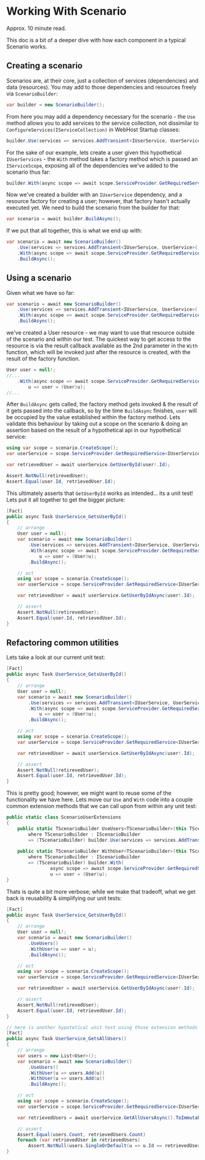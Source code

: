 # Working With Scenario

Approx. 10 minute read.

This doc is a bit of a deeper dive with how each component in a typical Scenario works.

## Creating a scenario

Scenarios are, at their core, just a collection of services (dependencies) and data (resources). You may add to those dependencies and resources freely via `ScenarioBuilder`:

```cs
var builder = new ScenarioBuilder();
```

From here you may add a dependency necessary for the scenario - the `Use` method allows you to add services to the service collection, not dissimilar to `ConfigureServices(IServiceCollection)` in WebHost Startup classes:

```cs
builder.Use(services => services.AddTransient<IUserService, UserService>());
```

For the sake of our example, lets create a user given this hypothetical `IUserServices` - the `With` method takes a factory method which is passed an `IServiceScope`, exposing all of the dependencies we've added to the scenario thus far:

```cs
builder.With(async scope => await scope.ServiceProvider.GetRequiredService<IUserService>().CreateUserAsync());
```

Now we've created a builder with an `IUserService` dependency, and a resource factory for creating a user; however, that factory hasn't actually executed yet. We need to build the scenario from the builder for that:

```cs
var scenario = await builder.BuildAsync();
```

If we put that all together, this is what we end up with:

```cs
var scenario = await new ScenarioBuilder()
    .Use(services => services.AddTransient<IUserService, UserService>())
    .With(async scope => await scope.ServiceProvider.GetRequiredService<IUserService>().CreateUserAsync())
    .BuildAsync();
```

## Using a scenario

Given what we have so far:

```cs
var scenario = await new ScenarioBuilder()
    .Use(services => services.AddTransient<IUserService, UserService>())
    .With(async scope => await scope.ServiceProvider.GetRequiredService<IUserService>().CreateUserAsync())
    .BuildAsync();
```

we've created a User resource - we may want to use that resource outside of the scenario and within our test. The quickest way to get access to the resource is via the result callback available as the 2nd parameter in the `With` function, which will be invoked just after the resource is created, with the result of the factory function.

```cs
User user = null!;
//...
    .With(async scope => await scope.ServiceProvider.GetRequiredService<IUserService>().CreateUserAsync(),
        u => user = (User)u);
//...
```

After `BuildAsync` gets called, the factory method gets invoked & the result of it gets passed into the callback, so by the time `BuildAsync` finishes, `user` will be occupied by the value established within the factory method. Lets validate this behaviour by taking out a scope on the scenario & doing an assertion based on the result of a hypothetical api in our hypothetical service:

```cs
using var scope = scenario.CreateScope();
var userService = scope.ServiceProvider.GetRequiredService<IUserService>();

var retrievedUser = await userService.GetUserById(user!.Id);

Assert.NotNull(retirevedUser);
Assert.Equal(user.Id, retrievedUser.Id);
```

This ultimately asserts that `GetUserById` works as intended... its a unit test! Lets put it all together to get the bigger picture:

```cs
[Fact]
public async Task UserService_GetsUserById()
{
    // arrange
    User user = null!;
    var scenario = await new ScenarioBuilder()
        .Use(services => services.AddTransient<IUserService, UserService>())
        .With(async scope => await scope.ServiceProvider.GetRequiredService<IUserService>().CreateUserAsync(),
            u => user = (User)u);
        .BuildAsync();

    // act
    using var scope = scenario.CreateScope();
    var userService = scope.ServiceProvider.GetRequiredService<IUserService>();

    var retrievedUser = await userService.GetUserByIdAsync(user!.Id);

    // assert
    Assert.NotNull(retirevedUser);
    Assert.Equal(user.Id, retrievedUser.Id);
}
```

## Refactoring common utilities

Lets take a look at our current unit test:

```cs
[Fact]
public async Task UserService_GetsUserById()
{
    // arrange
    User user = null!;
    var scenario = await new ScenarioBuilder()
        .Use(services => services.AddTransient<IUserService, UserService>())
        .With(async scope => await scope.ServiceProvider.GetRequiredService<IUserService>().CreateUserAsync(),
            u => user = (User)u);
        .BuildAsync();

    // act
    using var scope = scenario.CreateScope();
    var userService = scope.ServiceProvider.GetRequiredService<IUserService>();

    var retrievedUser = await userService.GetUserByIdAsync(user!.Id);

    // assert
    Assert.NotNull(retirevedUser);
    Assert.Equal(user.Id, retrievedUser.Id);
}
```

This is pretty good; however, we might want to reuse some of the functionality we have here. Lets move our `Use` and `With` code into a couple common extension methods that we can call upon from within any unit test:

```cs
public static class ScenarioUserExtensions
{
    public static TScenarioBuilder UseUsers<TScenarioBuilder>(this TScenarioBuilder builder)
        where TScenarioBuilder : IScenarioBuilder
        => (TScenarioBuilder) builder.Use(services => services.AddTransient<IUserService, UserService>());
    
    public static TScenarioBuilder WithUser<TScenarioBuilder>(this TScenarioBuilder builder, Action<User>? resultCallback = null)
        where TScenarioBuilder : IScenarioBuilder
        => (TScenarioBuilder) builder.With(
                async scope => await scope.ServiceProvider.GetRequiredService<IUserService>().CreateUserAsync(),
                u => user = (User)u);
}
```

Thats is quite a bit more verbose; while we make that tradeoff, what we get back is reusability & simplifying our unit tests:

```cs
[Fact]
public async Task UserService_GetsUserById()
{
    // arrange
    User user = null!;
    var scenario = await new ScenarioBuilder()
        .UseUsers()
        .WithUser(u => user = u);
        .BuildAsync();

    // act
    using var scope = scenario.CreateScope();
    var userService = scope.ServiceProvider.GetRequiredService<IUserService>();

    var retrievedUser = await userService.GetUserByIdAsync(user!.Id);

    // assert
    Assert.NotNull(retirevedUser);
    Assert.Equal(user.Id, retrievedUser.Id);
}

// here is another hypotetical unit test using those extension methods we just wrote
[Fact]
public async Task UserService_GetsAllUsers()
{
    // arrange
    var users = new List<User>();
    var scenario = await new ScenarioBuilder()
        .UseUsers()
        .WithUser(u => users.Add(u))
        .WithUser(u => users.Add(u))
        .BuildAsync();

    // act
    using var scope = scenario.CreateScope();
    var userService = scope.ServiceProvider.GetRequiredService<IUserService>();

    var retrievedUsers = await userService.GetAllUsersAsync().ToImmutableList();

    // assert
    Assert.Equal(users.Count, retrievedUsers.Count)
    foreach (var retrievedUser in retrievedUsers)
        Assert.NotNull(users.SingleOrDefault(u => u.Id == retrievedUser.Id));
}
```
